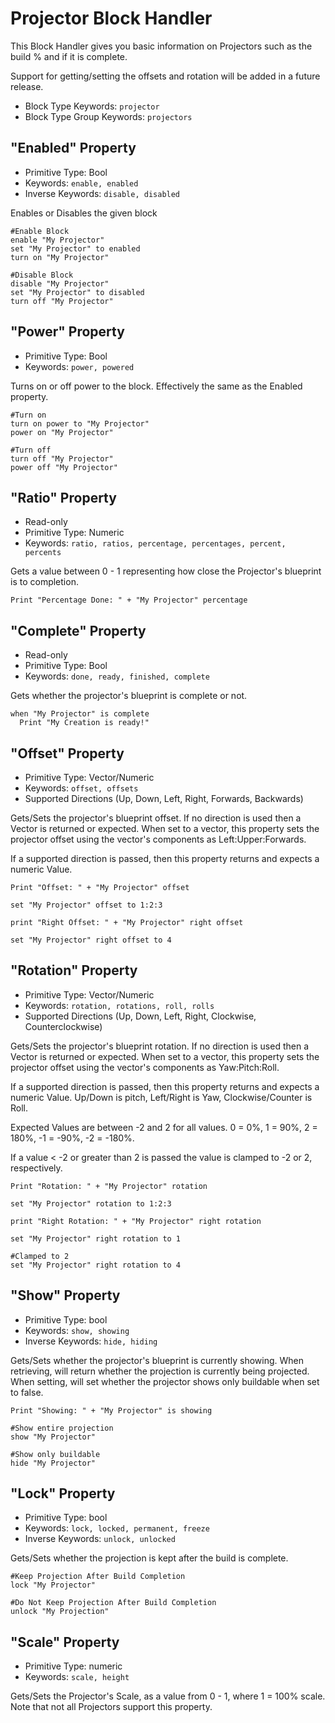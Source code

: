 ﻿# Projector Block Handler
This Block Handler gives you basic information on Projectors such as the build % and if it is complete.

Support for getting/setting the offsets and rotation will be added in a future release.

* Block Type Keywords: ```projector```
* Block Type Group Keywords: ```projectors```

## "Enabled" Property
* Primitive Type: Bool
* Keywords: ```enable, enabled```
* Inverse Keywords: ```disable, disabled```

Enables or Disables the given block

```
#Enable Block
enable "My Projector"
set "My Projector" to enabled
turn on "My Projector"

#Disable Block
disable "My Projector"
set "My Projector" to disabled
turn off "My Projector"
```

## "Power" Property
* Primitive Type: Bool
* Keywords: ```power, powered```

Turns on or off power to the block.  Effectively the same as the Enabled property.

```
#Turn on
turn on power to "My Projector"
power on "My Projector"

#Turn off
turn off "My Projector"
power off "My Projector"
```

## "Ratio" Property
* Read-only
* Primitive Type: Numeric
* Keywords: ```ratio, ratios, percentage, percentages, percent, percents```

Gets a value between 0 - 1 representing how close the Projector's blueprint is to completion.

```
Print "Percentage Done: " + "My Projector" percentage
```

## "Complete" Property
* Read-only
* Primitive Type: Bool
* Keywords: ```done, ready, finished, complete```

Gets whether the projector's blueprint is complete or not.

```
when "My Projector" is complete
  Print "My Creation is ready!"
```

## "Offset" Property
* Primitive Type: Vector/Numeric
* Keywords: ```offset, offsets```
* Supported Directions (Up, Down, Left, Right, Forwards, Backwards)

Gets/Sets the projector's blueprint offset.  If no direction is used then a Vector is returned or expected.  When set to a vector, this property sets the projector offset using the vector's components as Left:Upper:Forwards.

If a supported direction is passed, then this property returns and expects a numeric Value.

```
Print "Offset: " + "My Projector" offset

set "My Projector" offset to 1:2:3

print "Right Offset: " + "My Projector" right offset

set "My Projector" right offset to 4
```

## "Rotation" Property
* Primitive Type: Vector/Numeric
* Keywords: ```rotation, rotations, roll, rolls```
* Supported Directions (Up, Down, Left, Right, Clockwise, Counterclockwise)

Gets/Sets the projector's blueprint rotation.  If no direction is used then a Vector is returned or expected.  When set to a vector, this property sets the projector offset using the vector's components as Yaw:Pitch:Roll.

If a supported direction is passed, then this property returns and expects a numeric Value.  Up/Down is pitch, Left/Right is Yaw, Clockwise/Counter is Roll.

Expected Values are between -2 and 2 for all values.  0 = 0%, 1 = 90%, 2 = 180%, -1 = -90%, -2 = -180%.

If a value < -2 or greater than 2 is passed the value is clamped to -2 or 2, respectively.

```
Print "Rotation: " + "My Projector" rotation

set "My Projector" rotation to 1:2:3

print "Right Rotation: " + "My Projector" right rotation

set "My Projector" right rotation to 1

#Clamped to 2
set "My Projector" right rotation to 4
```

## "Show" Property
* Primitive Type: bool
* Keywords: ```show, showing```
* Inverse Keywords: ```hide, hiding```

Gets/Sets whether the projector's blueprint is currently showing.  When retrieving, will return whether the projection is currently being projected.  When setting, will set whether the projector shows only buildable when set to false.

```
Print "Showing: " + "My Projector" is showing

#Show entire projection
show "My Projector"

#Show only buildable
hide "My Projector"
```

## "Lock" Property
* Primitive Type: bool
* Keywords: ```lock, locked, permanent, freeze```
* Inverse Keywords: ```unlock, unlocked```

Gets/Sets whether the projection is kept after the build is complete.

```
#Keep Projection After Build Completion
lock "My Projector"

#Do Not Keep Projection After Build Completion
unlock "My Projection"
```

## "Scale" Property
* Primitive Type: numeric
* Keywords: ```scale, height```

Gets/Sets the Projector's Scale, as a value from 0 - 1, where 1 = 100% scale.  Note that not all Projectors support this property.